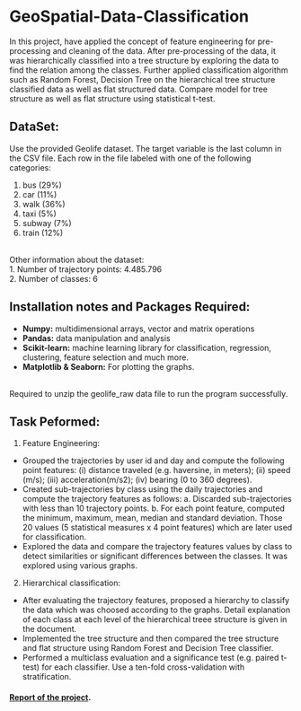 # GeoSpatial-Data-Classification

In this project, have applied the concept of feature engineering for pre-processing and cleaning of the data. After pre-processing of the data, it was hierarchically classified into a tree structure by exploring the data to find the relation among the classes. Further applied classification algorithm such as Random Forest, Decision Tree on the hierarchical tree structure classified data as well as flat structured data. Compare model for tree structure as well as flat structure using statistical t-test.

DataSet:
--------
Use the provided Geolife dataset. The target variable is the last column in the CSV file. Each row in the file labeled with one of the following categories:
1. bus (29%)
2. car (11%)
3. walk (36%)
4. taxi (5%)
5. subway (7%)
6. train (12%)
<br />
Other information about the dataset: <br />
1. Number of trajectory points: 4.485.796<br />
2. Number of classes: 6

Installation notes and Packages Required:
-----------------------------------------
* **Numpy:** multidimensional arrays, vector and matrix operations
* **Pandas:** data manipulation and analysis
* **Scikit-learn:** machine learning library for classification, regression, clustering, feature selection and much more.
* **Matplotlib & Seaborn:** For plotting the graphs.

<br />
Required to unzip the geolife_raw data file to run the program successfully.

Task Peformed:
--------------

1. Feature Engineering:
  * Grouped the trajectories by user id and day and compute the following point features: (i) distance traveled (e.g. haversine, in meters); (ii) speed (m/s); (iii) acceleration(m/s2); (iv) bearing (0 to 360 degrees).
  * Created sub-trajectories by class using the daily trajectories and compute the trajectory features as follows:
      a. Discarded sub-trajectories with less than 10 trajectory points.
      b. For each point feature, computed the minimum, maximum, mean, median and standard deviation. Those 20 values (5 statistical measures x 4 point features) which are later used for classification.
  * Explored the data and compare the trajectory features values by class to detect similarities or significant differences between the classes. It was explored using various graphs.
  
2. Hierarchical classification:
  * After evaluating the trajectory features, proposed a hierarchy to classify the data which was choosed according to the graphs. Detail explanation of each class at each level of the hierarchical treee structure is given in the document.
  * Implemented the tree structure and then compared the tree structure and flat structure using Random Forest and Decision Tree classifier.
  * Performed a multiclass evaluation and a significance test (e.g. paired t-test) for each classifier. Use a ten-fold cross-validation with stratification.

       
#### [Report of the project](https://github.com/dalalbhargav07/Dalhousie---Machine-Learning-with-Big-Data/blob/master/Project%20-%20GeoSpatial%20Data%20Classification/Project%20Report_Bhargav%20Dalal_B00785773.pdf).


